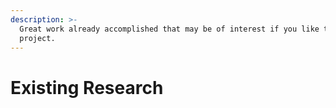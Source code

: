 ```yaml
---
description: >-
  Great work already accomplished that may be of interest if you like this
  project.
---
```


# Existing Research
